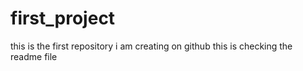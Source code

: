 # first_project
this is the first repository i am creating on github
this is checking the readme file
